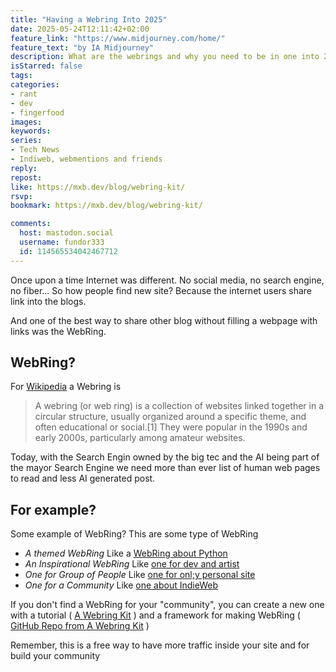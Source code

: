 ```yaml
---
title: "Having a Webring Into 2025"
date: 2025-05-24T12:11:42+02:00
feature_link: "https://www.midjourney.com/home/"
feature_text: "by IA Midjourney"
description: What are the webrings and why you need to be in one into 2025
isStarred: false
tags:
categories:
- rant
- dev
- fingerfood
images:
keywords:
series:
- Tech News
- Indiweb, webmentions and friends
reply:
repost:
like: https://mxb.dev/blog/webring-kit/
rsvp:
bookmark: https://mxb.dev/blog/webring-kit/

comments:
  host: mastodon.social
  username: fundor333
  id: 114565534042467712
---
```


Once upon a time Internet was different. No social media, no search engine, no fiber...
So how people find new site? Because the internet users share link into the blogs.

And one of the best way to share other blog without filling a webpage with links was the WebRing.

## WebRing?

For [Wikipedia](https://en.wikipedia.org/wiki/Webring) a Webring is

> A webring (or web ring) is a collection of websites linked together in a circular structure, usually organized around a specific theme, and often educational or social.[1] They were popular in the 1990s and early 2000s, particularly among amateur websites.

Today, with the Search Engin owned by the big tec and the AI being part of the mayor Search Engine we need more than ever list of human web pages to read and less AI generated post.

## For example?

Some example of WebRing? This are some type of WebRing

* _A themed WebRing_ Like a [WebRing about Python](https://djangowebring.com/)
* _An Inspirational WebRing_ Like [one for dev and artist](https://webring.xxiivv.com/)
* _One for Group of People_ Like [one for onl;y personal site](https://webring.recurse.com/)
* _One for a Community_ Like [one about IndieWeb](https://xn--sr8hvo.ws/directory)

If you don't find a WebRing for your "community", you can create a new one with a tutorial ( [A Webring Kit](https://mxb.dev/blog/webring-kit/) ) and a framework for making WebRing ( [GitHub Repo from A Webring Kit](https://github.com/maxboeck/webring) )

Remember, this is a free way to have more traffic inside your site and for build your community
